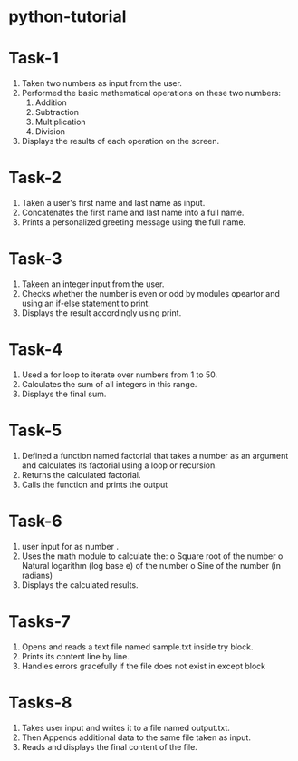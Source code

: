 # python-tutorial

# Task-1

1.  Taken two numbers as input from the user.
2.  Performed the basic mathematical operations on these two numbers:
    1. Addition
    2. Subtraction
    3. Multiplication
    4. Division
3.  Displays the results of each operation on the screen.

# Task-2

1.  Taken a user's first name and last name as input.
2.  Concatenates the first name and last name into a full name.
3.  Prints a personalized greeting message using the full name.

# Task-3

1. Takeen an integer input from the user.
2. Checks whether the number is even or odd by modules opeartor and using an if-else statement to print.
3. Displays the result accordingly using print.

# Task-4

1.  Used a for loop to iterate over numbers from 1 to 50.
2.  Calculates the sum of all integers in this range.
3.  Displays the final sum.

# Task-5

1.  Defined a function named factorial that takes a number as an argument and calculates its factorial using a loop or recursion.
2.  Returns the calculated factorial.
3.  Calls the function and prints the output

# Task-6

1.  user input for as number .
2.  Uses the math module to calculate the:
    o Square root of the number
    o Natural logarithm (log base e) of the number
    o Sine of the number (in radians)
3.  Displays the calculated results.

# Tasks-7

1.  Opens and reads a text file named sample.txt inside try block.
2.  Prints its content line by line.
3.  Handles errors gracefully if the file does not exist in except block

# Tasks-8

1.  Takes user input and writes it to a file named output.txt.
2.  Then Appends additional data to the same file taken as input.
3.  Reads and displays the final content of the file.
